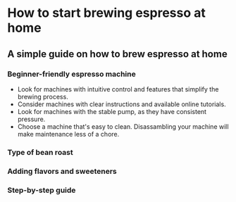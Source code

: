 # How to start brewing espresso at home
## A simple guide on how to brew espresso at home

### Beginner-friendly espresso machine
- Look for machines with intuitive control and features that simplify the brewing process.
- Consider machines with clear instructions and available online tutorials.
- Look for machines with the stable pump, as they have consistent pressure.
- Choose a machine that's easy to clean. Disassambling your machine will make maintenance less of a chore.

### Type of bean roast

### Adding flavors and sweeteners

### Step-by-step guide